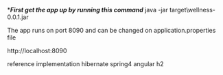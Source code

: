 
****First get the app up by running this command***
java -jar target\wellness-0.0.1.jar

The app runs on port 8090 and can be changed on application.properties file

http://localhost:8090

reference implementation hibernate spring4 angular h2
